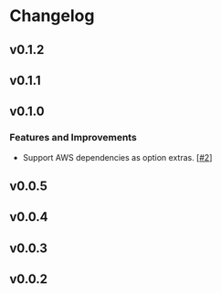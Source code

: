 # Changelog

## v0.1.2

## v0.1.1

## v0.1.0

### Features and Improvements

- Support AWS dependencies as option extras. [[#2](https://github.com/EdgyEdgemond/web-error/2)]

## v0.0.5

## v0.0.4

## v0.0.3

## v0.0.2

